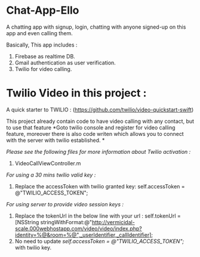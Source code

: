 # Chat-App-Ello
A chatting app with signup, login, chatting with anyone signed-up on this app and even calling them.

Basically, This app includes :

1. Firebase as realtime DB.
2. Gmail authentication as user verification.
3. Twilio for video calling.

# Twilio Video in this project :

A quick starter to TWILIO : (https://github.com/twilio/video-quickstart-swift)

This project already contain code to have video calling with any contact, but to use that feature *Goto twilio console and register for video calling feature, moreover there is also code writen which allows you to connect with the server with twilio established. *

*Please see the following files for more information about Twilio activation :*

1. VideoCallViewController.m

*For using a 30 mins twilio valid key :*
1. Replace the accessToken with twilio granted key:
self.accessToken = @"TWILIO_ACCESS_TOKEN";

*For using server to provide video session keys :*
1. Replace the tokenUrl in the below line with your url :
self.tokenUrl =[NSString stringWithFormat:@"http://vermicidal-scale.000webhostapp.com/video/video/index.php?identity=%@&room=%@",_userIdentifier,_callIdentifier];
2. No need to update  *self.accessToken = @"TWILIO_ACCESS_TOKEN";* with twilio key.

